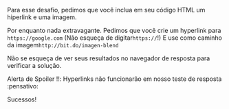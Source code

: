 Para esse desafio, pedimos que você inclua em seu código HTML um hiperlink e uma imagem.

Por enquanto nada extravagante.
Pedimos que você crie um hyperlink para `https://google.com` (Não esqueça de digitar` https:// `!) E use como caminho da imagem`http://bit.do/imagen-blend`

Não se esqueça de ver seus resultados no navegador de resposta para verificar a solução.

Alerta de Spoiler :bangbang:: Hyperlinks não funcionarão em nosso teste de resposta :pensativo:

Sucessos!